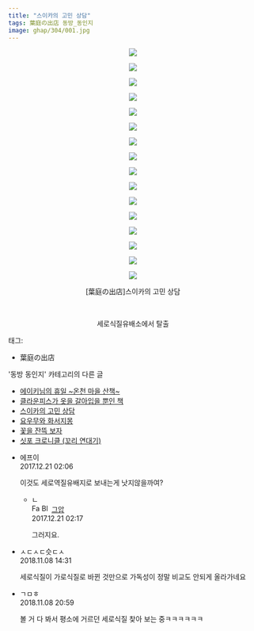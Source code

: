 ```yaml
---
title: "스이카의 고민 상담"
tags: 葉庭の出店 동방_동인지
image: ghap/304/001.jpg
---
```

<div class="article">
<p style="text-align: center; clear: none; float: none;"><img src="{{ site.nasurl }}/ghap/304/001.jpg"/></p>
<p style="text-align: center; clear: none; float: none;"><img src="{{ site.nasurl }}/ghap/304/002.jpg"/></p>
<p style="text-align: center; clear: none; float: none;"><img src="{{ site.nasurl }}/ghap/304/003.jpg"/></p>
<p style="text-align: center; clear: none; float: none;"><img src="{{ site.nasurl }}/ghap/304/004.jpg"/></p>
<p style="text-align: center; clear: none; float: none;"><img src="{{ site.nasurl }}/ghap/304/005.jpg"/></p>
<p style="text-align: center; clear: none; float: none;"><img src="{{ site.nasurl }}/ghap/304/006.jpg"/></p>
<p style="text-align: center; clear: none; float: none;"><img src="{{ site.nasurl }}/ghap/304/007.jpg"/></p>
<p style="text-align: center; clear: none; float: none;"><img src="{{ site.nasurl }}/ghap/304/008.jpg"/></p>
<p style="text-align: center; clear: none; float: none;"><img src="{{ site.nasurl }}/ghap/304/009.jpg"/></p>
<p style="text-align: center; clear: none; float: none;"><img src="{{ site.nasurl }}/ghap/304/010.jpg"/></p>
<p style="text-align: center; clear: none; float: none;"><img src="{{ site.nasurl }}/ghap/304/011.jpg"/></p>
<p style="text-align: center; clear: none; float: none;"><img src="{{ site.nasurl }}/ghap/304/012.jpg"/></p>
<p style="text-align: center; clear: none; float: none;"><img src="{{ site.nasurl }}/ghap/304/013.jpg"/></p>
<p style="text-align: center; clear: none; float: none;"><img src="{{ site.nasurl }}/ghap/304/014.jpg"/></p>
<p style="text-align: center; clear: none; float: none;"><img src="{{ site.nasurl }}/ghap/304/015.jpg"/></p>
<p style="text-align: center; clear: none; float: none;"><img src="{{ site.nasurl }}/ghap/304/016.jpg"/></p>
<p style="text-align: center; clear: none; float: none;">[葉庭の出店]스이카의 고민 상담</p>
<p style="text-align: center; clear: none; float: none;"><br/></p>
<p style="text-align: center; clear: none; float: none;">세로식질유배소에서 탈출</p>
</div><div class="tagTrail">
<p>태그: </p>
<ul>
<li>葉庭の出店</li>
</ul>
</div><div class="another">
<p>'동방 동인지' 카테고리의 다른 글</p>
<ul>
<li><a href="/2018-11-11-ghap_5181">에이키님의 휴일 ~온천 마을 산책~</a></li>
<li><a href="/2018-11-08-ghap_5165">클라운피스가 옷을 갈아입을 뿐인 책</a></li>
<li><a href="/2018-11-08-ghap_304">스이카의 고민 상담</a></li>
<li><a href="/2018-11-08-ghap_5163">요우무와 화서지몽</a></li>
<li><a href="/2018-11-06-ghap_5162">꽃을 잔뜩 보자</a></li>
<li><a href="/2018-11-02-ghap_5083">싯포 크로니클 (꼬리 연대기)</a></li>
</ul>
</div><div class="cb_module cb_fluid">
<div class="cb_wrt cb_profile">
<div class="comment">
<ul>
<li class="cb_thumb_off" id="comment15156660">
<div class="cb_comment_area">
<div class="cb_info_area">
<div class="cb_section">
<span class="cb_nick_name">에프이</span>
</div>
<div class="cb_section">
<span class="cb_date">2017.12.21 02:06 </span>
</div>
</div>
<div class="cb_dsc_comment">
<p class="cb_dsc">
											이것도 세로역질유배지로 보내는게 낫지않을까여?
										</p>
</div>
<ul>
<li class="cb_thumb_off" id="comment15156664">
<span class="cb_bu_subnode">ㄴ</span>
<div class="cb_comment_area">
<div class="cb_info_area">
<div class="cb_section">
<span class="cb_nick_name"><img alt="Favicon of https://ghaptouhou.tistory.com" height="16" onerror="this.onerror=null;this.parentNode.removeChild(this)" src="https://ghaptouhou.tistory.com/favicon.ico" width="16"/> <img alt="BlogIcon" height="16" onerror="this.parentNode.removeChild(this)" src="https://ghaptouhou.tistory.com/index.gif" width="16"/> <a href="https://ghaptouhou.tistory.com" onclick="return openLinkInNewWindow(this)"> 그압</a><span class="tistoryProfileLayerTrigger" onclick='TistoryProfile.show(event, this, {"title":"\uc800\uae30 \uc774\uac70 \ub098\uc911\uc5d0 \uc218\uc815 \uac00\ub2a5\ud558\ub098\uc694","url":"https:\/\/ghap.tistory.com","nickname":"\uadf8\uc555","items":[]}); return false;'></span></span>
</div>
<div class="cb_section">
<span class="cb_date">2017.12.21 02:17 </span>
</div>
</div>
<div class="cb_dsc_comment">
<p class="cb_dsc">
																그러지요.
															</p>
</div>
</div>
</li>
</ul>
</div></li>
<li class="cb_thumb_off" id="comment15369844">
<div class="cb_comment_area">
<div class="cb_info_area">
<div class="cb_section">
<span class="cb_nick_name">ㅅㄷㅅㄷ슷ㄷㅅ</span>
</div>
<div class="cb_section">
<span class="cb_date">2018.11.08 14:31 </span>
</div>
</div>
<div class="cb_dsc_comment">
<p class="cb_dsc">
											세로식질이 가로식질로 바뀐 것만으로 가독성이 정말 비교도 안되게 올라가네요
										</p>
</div>
</div></li>
<li class="cb_thumb_off" id="comment15370022">
<div class="cb_comment_area">
<div class="cb_info_area">
<div class="cb_section">
<span class="cb_nick_name">ㄱㅁㅎ</span>
</div>
<div class="cb_section">
<span class="cb_date">2018.11.08 20:59 </span>
</div>
</div>
<div class="cb_dsc_comment">
<p class="cb_dsc">
											볼 거 다 봐서 평소에 거르던 세로식질 찾아 보는 중ㅋㅋㅋㅋㅋㅋ
										</p>
</div>
</div></li>
</ul>
</div>
</div><!-- commentList close -->
</div>